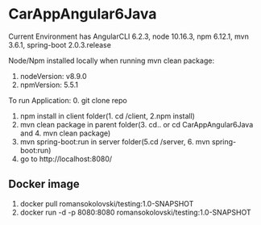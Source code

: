# CarAppAngular6Java

Current Environment has AngularCLI 6.2.3, node 10.16.3, npm 6.12.1, mvn 3.6.1, spring-boot 2.0.3.release

Node/Npm installed locally when running mvn clean package: 
1. nodeVersion: v8.9.0
2. npmVersion: 5.5.1

To run Application:
0. git clone repo
1. npm install in client folder(1. cd /client, 2.npm install)
2. mvn clean package in parent folder(3. cd.. or cd CarAppAngular6Java and 4. mvn clean package)
3. mvn spring-boot:run in server folder(5.cd /server, 6. mvn spring-boot:run)
4. go to http://localhost:8080/





## Docker image
1. docker pull romansokolovski/testing:1.0-SNAPSHOT
2. docker run -d -p 8080:8080 romansokolovski/testing:1.0-SNAPSHOT
